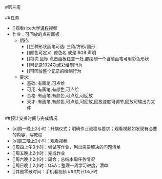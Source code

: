 #第三周

##任务

- []观看rice大学[课程](https://class.coursera.org/interactivepython2-002/lecture)视频
- 作业：可回放的点彩画板
	- 期待:
	    + []三种形状画笔可选: 三角/方形/圆形
	    + []颜色可定义: 颜色名 或是 RGB 声明
	    + []每次 鼠标 点击画板任意一处,都绘制一个当前画笔可用彩色形状
	    + []可记录1024次点彩绘制行为
	    + []可回放整个记录的绘制行为
	- 要求:  
	    + 基础: 有画笔,可点绘
	    + 可用: 有画笔,有颜色,可点绘
	    + 合格: 有画笔,有颜色,可点绘,可回放
	    + 天才: 有画笔,有颜色,可点绘,可回放,回放速度可调节,回放可输出为文件
	    
##预计安排时间与完成情况

- [x]周一晚上2小时：升旗仪式；明确作业流程与要求；观看视频如发现有必要的内容，写教程
- [x]周二晚上2小时：观看视频
- []周四上午3小时：尝试写作业，列出需要解决的问题清单
- []周五晚上2小时：完成作业
- []周六晚上2小时：周会；总结本周任务情况
- []周日晚上2小时：Q&A；整理一周学习进度，清单
- []其他零散时间：手机看视频
###共计13小时

